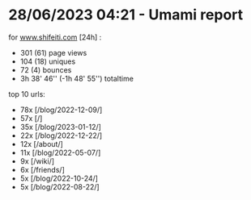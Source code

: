 # 28/06/2023 04:21 - Umami report
for www.shifeiti.com [24h] :

 - 301 (61) page views
 - 104 (18) uniques
 - 72 (4) bounces
 - 3h 38' 46'' (-1h 48' 55'') totaltime


top 10 urls:
 - 78x [/blog/2022-12-09/]
 - 57x [/]
 - 35x [/blog/2023-01-12/]
 - 22x [/blog/2022-12-22/]
 - 12x [/about/]
 - 11x [/blog/2022-05-07/]
 - 9x [/wiki/]
 - 6x [/friends/]
 - 5x [/blog/2022-10-24/]
 - 5x [/blog/2022-08-22/]


